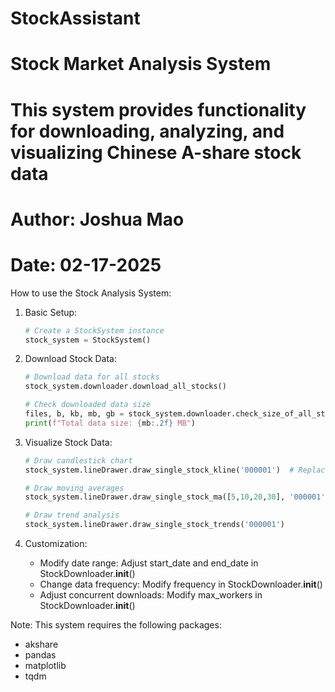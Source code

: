 # StockAssistant
# Stock Market Analysis System
# This system provides functionality for downloading, analyzing, and visualizing Chinese A-share stock data
# Author: Joshua Mao
# Date: 02-17-2025

How to use the Stock Analysis System:

1. Basic Setup:
   ```python
   # Create a StockSystem instance
   stock_system = StockSystem()
   ```

2. Download Stock Data:
   ```python
   # Download data for all stocks
   stock_system.downloader.download_all_stocks()

   # Check downloaded data size
   files, b, kb, mb, gb = stock_system.downloader.check_size_of_all_stock_data()
   print(f"Total data size: {mb:.2f} MB")
   ```

3. Visualize Stock Data:
   ```python
   # Draw candlestick chart
   stock_system.lineDrawer.draw_single_stock_kline('000001')  # Replace with desired stock code

   # Draw moving averages
   stock_system.lineDrawer.draw_single_stock_ma([5,10,20,30], '000001')  # Customize MA periods

   # Draw trend analysis
   stock_system.lineDrawer.draw_single_stock_trends('000001')
   ```

4. Customization:
   - Modify date range: Adjust start_date and end_date in StockDownloader.__init__()
   - Change data frequency: Modify frequency in StockDownloader.__init__()
   - Adjust concurrent downloads: Modify max_workers in StockDownloader.__init__()

Note: This system requires the following packages:
- akshare
- pandas
- matplotlib
- tqdm
